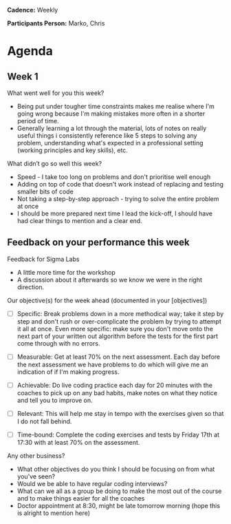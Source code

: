 __Cadence:__ Weekly

__Participants Person:__ Marko, Chris


# Agenda

## Week 1

What went well for you this week?
- Being put under tougher time constraints makes me realise where I'm going wrong because I'm making mistakes more often in a shorter period of time.
- Generally learning a lot through the material, lots of notes on really useful things i consistently reference like 5 steps to solving any problem, understanding what's expected in a professional setting (working principles and key skills), etc.

What didn’t go so well this week?
- Speed - I take too long on problems and don't prioritise well enough
- Adding on top of code that doesn't work instead of replacing and testing smaller bits of code
- Not taking a step-by-step approach - trying to solve the entire problem at once
- I should be more prepared next time I lead the kick-off, I should have had clear things to mention and a clear end.

Feedback on your performance this week
- 

Feedback for Sigma Labs
- A little more time for the workshop
- A discussion about it afterwards so we know we were in the right direction.

Our objective(s) for the week ahead (documented in your [objectives]) 
- [ ] Specific: Break problems down in a more methodical way; take it step by step and don't rush or over-complicate the problem by trying to attempt it all at once. Even more specific: make sure you don't move onto the next part of your written out algorithm before the tests for the first part come through with no errors.
- [ ] Measurable: Get at least 70% on the next assessment. Each day before the next assessment we have problems to do which will give me an indication of if I'm making progress.
- [ ] Achievable: Do live coding practice each day for 20 minutes with the coaches to pick up on any bad habits, make notes on what they notice and tell you to improve on.
- [ ] Relevant: This will help me stay in tempo with the exercises given so that I do not fall behind.
- [ ] Time-bound: Complete the coding exercises and tests by Friday 17th at 17:30 with at least 70% on the assessment.


Any other business?
- What other objectives do you think I should be focusing on from what you've seen?
- Would we be able to have regular coding interviews?
- What can we all as a group be doing to make the most out of the course and to make things easier for all the coaches
- Doctor appointment at 8:30, might be late tomorrow morning (hope this is alright to mention here)